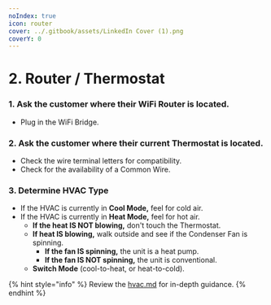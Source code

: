 ```yaml
---
noIndex: true
icon: router
cover: ../.gitbook/assets/LinkedIn Cover (1).png
coverY: 0
---
```


# 2. Router / Thermostat

### 1. Ask the customer where their WiFi Router is located.

* Plug in the WiFi Bridge.

### 2. Ask the customer where their current Thermostat is located.

* Check the wire terminal letters for compatibility.
* Check for the availability of a Common Wire.

### 3. Determine HVAC Type

* If the HVAC is currently in **Cool Mode,** feel for cold air.
* If the HVAC is currently in **Heat Mode,** feel for hot air.
  * **If the heat IS NOT blowing,** don't touch the Thermostat.
  * **If heat IS blowing,** walk outside and see if the Condenser Fan is spinning.
    * **If the fan IS spinning,** the unit is a heat pump.
    * **If the fan IS NOT spinning,** the unit is conventional.
  * **Switch Mode** (cool-to-heat, or heat-to-cold).

{% hint style="info" %}
Review the [hvac.md](../workflows/hvac.md "mention") for in-depth guidance.
{% endhint %}

